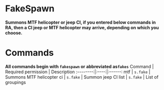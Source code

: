 # FakeSpawn
**Summons MTF helicopter or jeep CI, if you entered below commands in RA, then a CI jeep or MTF helicopter may arrive, depending on which you choose.**
# Commands
**All commands begin with `fakespawn` or abbreviated as`fakes`**
Command | Required permission | Description
:--------:|:----:|:------:
 mtf | `s.fake` | Summons MTF helicopter
 ci | `s.fake` | Summon jeep CI
 list | `s.fake` | List of groupings
